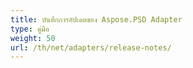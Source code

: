 ```yaml
---
title: บันทึกการอัปเดตของ Aspose.PSD Adapter
type: คู่มือ
weight: 50
url: /th/net/adapters/release-notes/
---
```

